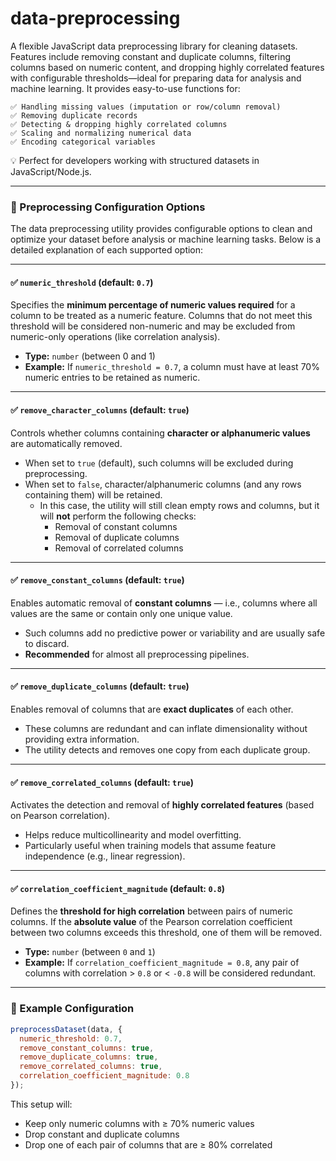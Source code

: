# data-preprocessing
A flexible JavaScript data preprocessing library for cleaning datasets. Features include removing constant and duplicate columns, filtering columns based on numeric content, and dropping highly correlated features with configurable thresholds—ideal for preparing data for analysis and machine learning. It provides easy-to-use functions for:

    ✅ Handling missing values (imputation or row/column removal)
    ✅ Removing duplicate records
    ✅ Detecting & dropping highly correlated columns
    ✅ Scaling and normalizing numerical data
    ✅ Encoding categorical variables

💡 Perfect for developers working with structured datasets in JavaScript/Node.js.

---

### 🔧 Preprocessing Configuration Options

The data preprocessing utility provides configurable options to clean and optimize your dataset before analysis or machine learning tasks. Below is a detailed explanation of each supported option:

---

#### ✅ `numeric_threshold` (default: `0.7`)

Specifies the **minimum percentage of numeric values required** for a column to be treated as a numeric feature.
Columns that do not meet this threshold will be considered non-numeric and may be excluded from numeric-only operations (like correlation analysis).

* **Type:** `number` (between 0 and 1)
* **Example:** If `numeric_threshold = 0.7`, a column must have at least 70% numeric entries to be retained as numeric.

---

#### ✅ `remove_character_columns` (default: `true`)

Controls whether columns containing **character or alphanumeric values** are automatically removed.  

- When set to `true` (default), such columns will be excluded during preprocessing.  
- When set to `false`, character/alphanumeric columns (and any rows containing them) will be retained.  
  - In this case, the utility will still clean empty rows and columns, but it will **not** perform the following checks:
    - Removal of constant columns  
    - Removal of duplicate columns  
    - Removal of correlated columns  

---

#### ✅ `remove_constant_columns` (default: `true`)

Enables automatic removal of **constant columns** — i.e., columns where all values are the same or contain only one unique value.

* Such columns add no predictive power or variability and are usually safe to discard.
* **Recommended** for almost all preprocessing pipelines.

---

#### ✅ `remove_duplicate_columns` (default: `true`)

Enables removal of columns that are **exact duplicates** of each other.

* These columns are redundant and can inflate dimensionality without providing extra information.
* The utility detects and removes one copy from each duplicate group.

---

#### ✅ `remove_correlated_columns` (default: `true`)

Activates the detection and removal of **highly correlated features** (based on Pearson correlation).

* Helps reduce multicollinearity and model overfitting.
* Particularly useful when training models that assume feature independence (e.g., linear regression).

---

#### ✅ `correlation_coefficient_magnitude` (default: `0.8`)

Defines the **threshold for high correlation** between pairs of numeric columns.
If the **absolute value** of the Pearson correlation coefficient between two columns exceeds this threshold, one of them will be removed.

* **Type:** `number` (between `0` and `1`)
* **Example:** If `correlation_coefficient_magnitude = 0.8`, any pair of columns with correlation > `0.8` or < `-0.8` will be considered redundant.

---

### 🔄 Example Configuration

```js
preprocessDataset(data, {
  numeric_threshold: 0.7,
  remove_constant_columns: true,
  remove_duplicate_columns: true,
  remove_correlated_columns: true,
  correlation_coefficient_magnitude: 0.8
});
```

This setup will:

* Keep only numeric columns with ≥ 70% numeric values
* Drop constant and duplicate columns
* Drop one of each pair of columns that are ≥ 80% correlated
